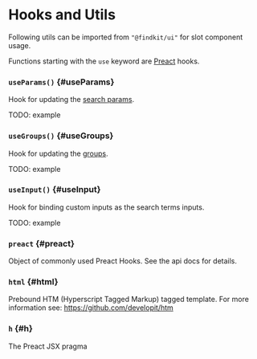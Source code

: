 # Hooks and Utils

Following utils can be imported from `"@findkit/ui"` for slot component usage.

Functions starting with the `use` keyword are
[Preact](https://preactjs.com/guide/v10/hooks/) hooks.

### `useParams()` {#useParams}

Hook for updating the [search params](/ui/api/params).

TODO: example

<Api page="ui.useparams" />

### `useGroups()` {#useGroups}

Hook for updating the [groups](/ui/groups).

TODO: example

<Api page="ui.usegroups" />

### `useInput()` {#useInput}

Hook for binding custom inputs as the search terms inputs.

TODO: example

<Api page="ui.useinput" />

### `preact` {#preact}

Object of commonly used Preact Hooks. See the api docs for details.

<Api page="ui.usestate" />

### `html` {#html}

Prebound HTM (Hyperscript Tagged Markup) tagged template. For more information see: <https://github.com/developit/htm>

<Api page="ui.html" />

### `h` {#h}

The Preact JSX pragma

<Api page="ui.h" />
